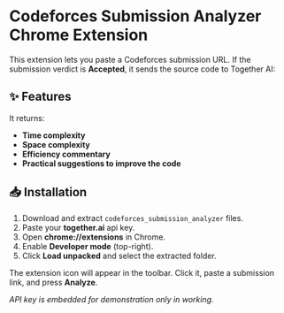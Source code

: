 
# Codeforces Submission Analyzer Chrome Extension

This extension lets you paste a Codeforces submission URL. If the submission verdict is **Accepted**, it sends the source code to Together AI:

## ✨ Features
It returns:
- **Time complexity**
- **Space complexity**
- **Efficiency commentary**
- **Practical suggestions to improve the code**

## 📥 Installation

1. Download and extract `codeforces_submission_analyzer` files.
2. Paste your **together.ai** api key.
3. Open **chrome://extensions** in Chrome.
4. Enable **Developer mode** (top-right).
5. Click **Load unpacked** and select the extracted folder.

The extension icon will appear in the toolbar. Click it, paste a submission link, and press **Analyze**.

*API key is embedded for demonstration only in working.*
